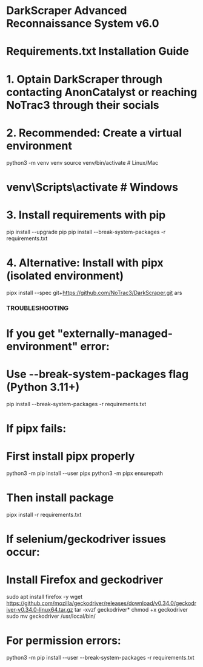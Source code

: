 # DarkScraper Advanced Reconnaissance System v6.0
# Requirements.txt Installation Guide

# 1. Optain DarkScraper through contacting AnonCatalyst or reaching NoTrac3 through their socials 

# 2. Recommended: Create a virtual environment
python3 -m venv venv
source venv/bin/activate  # Linux/Mac
# venv\Scripts\activate  # Windows

# 3. Install requirements with pip
pip install --upgrade pip
pip install --break-system-packages -r requirements.txt

# 4. Alternative: Install with pipx (isolated environment)
pipx install --spec git+https://github.com/NoTrac3/DarkScraper.git ars

### TROUBLESHOOTING ###

# If you get "externally-managed-environment" error:
# Use --break-system-packages flag (Python 3.11+)
pip install --break-system-packages -r requirements.txt

# If pipx fails:
# First install pipx properly
python3 -m pip install --user pipx
python3 -m pipx ensurepath
# Then install package
pipx install -r requirements.txt

# If selenium/geckodriver issues occur:
# Install Firefox and geckodriver
sudo apt install firefox -y
wget https://github.com/mozilla/geckodriver/releases/download/v0.34.0/geckodriver-v0.34.0-linux64.tar.gz
tar -xvzf geckodriver*
chmod +x geckodriver
sudo mv geckodriver /usr/local/bin/

# For permission errors:
python3 -m pip install --user --break-system-packages -r requirements.txt
